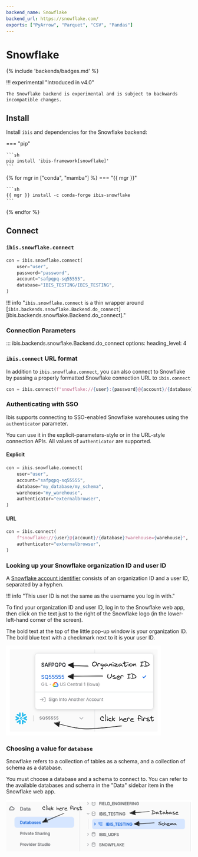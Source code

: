 ```yaml
---
backend_name: Snowflake
backend_url: https://snowflake.com/
exports: ["PyArrow", "Parquet", "CSV", "Pandas"]
---
```


# Snowflake

{% include 'backends/badges.md' %}

!!! experimental "Introduced in v4.0"

    The Snowflake backend is experimental and is subject to backwards incompatible changes.

## Install

Install `ibis` and dependencies for the Snowflake backend:

=== "pip"

    ```sh
    pip install 'ibis-framework[snowflake]'
    ```

{% for mgr in ["conda", "mamba"] %}
=== "{{ mgr }}"

    ```sh
    {{ mgr }} install -c conda-forge ibis-snowflake
    ```

{% endfor %}

## Connect

### `ibis.snowflake.connect`

```python
con = ibis.snowflake.connect(
    user="user",
    password="password",
    account="safpqpq-sq55555",
    database="IBIS_TESTING/IBIS_TESTING",
)
```

<!-- prettier-ignore-start -->
!!! info "`ibis.snowflake.connect` is a thin wrapper around [`ibis.backends.snowflake.Backend.do_connect`][ibis.backends.snowflake.Backend.do_connect]."
<!-- prettier-ignore-end -->

### Connection Parameters

<!-- prettier-ignore-start -->
::: ibis.backends.snowflake.Backend.do_connect
    options:
      heading_level: 4
<!-- prettier-ignore-end -->

### `ibis.connect` URL format

In addition to `ibis.snowflake.connect`, you can also connect to Snowflake by
passing a properly formatted Snowflake connection URL to `ibis.connect`

```python
con = ibis.connect(f"snowflake://{user}:{password}@{account}/{database}")
```

### Authenticating with SSO

Ibis supports connecting to SSO-enabled Snowflake warehouses using the `authenticator` parameter.

You can use it in the explicit-parameters-style or in the URL-style connection
APIs. All values of `authenticator` are supported.

#### Explicit

```python
con = ibis.snowflake.connect(
    user="user",
    account="safpqpq-sq55555",
    database="my_database/my_schema",
    warehouse="my_warehouse",
    authenticator="externalbrowser",
)
```

#### URL

```python
con = ibis.connect(
    f"snowflake://{user}@{account}/{database}?warehouse={warehouse}",
    authenticator="externalbrowser",
)
```

### Looking up your Snowflake organization ID and user ID

A [Snowflake account
identifier](https://docs.snowflake.com/en/user-guide/admin-account-identifier#format-1-preferred-account-name-in-your-organization)
consists of an organization ID and a user ID, separated by a hyphen.

!!! info "This user ID is not the same as the username you log in with."

To find your organization ID and user ID, log in to the Snowflake web app, then
click on the text just to the right of the Snowflake logo (in the
lower-left-hand corner of the screen).

The bold text at the top of the little pop-up window is your organization ID.
The bold blue text with a checkmark next to it is your user ID.

![Snowflake Organization and User ID](./images/snowflake_org_user.png)

### Choosing a value for `database`

Snowflake refers to a collection of tables as a schema, and a collection of schema as a database.

You must choose a database and a schema to connect to. You can refer to the
available databases and schema in the "Data" sidebar item in the Snowflake web
app.

![Snowflake Database](./images/snowflake_database.png)
